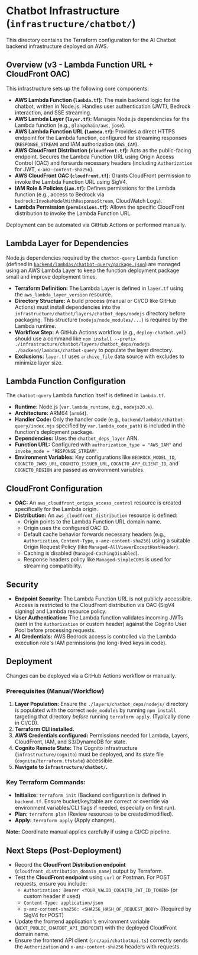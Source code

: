 # Chatbot Infrastructure (`infrastructure/chatbot/`)

This directory contains the Terraform configuration for the AI Chatbot backend infrastructure deployed on AWS.

## Overview (v3 - Lambda Function URL + CloudFront OAC)

This infrastructure sets up the following core components:

- **AWS Lambda Function (`lambda.tf`):** The main backend logic for the chatbot, written in Node.js. Handles user authentication (JWT), Bedrock interaction, and SSE streaming.
- **AWS Lambda Layer (`layer.tf`):** Manages Node.js dependencies for the Lambda function (e.g., `@langchain/aws`, `jose`).
- **AWS Lambda Function URL (`lambda.tf`):** Provides a direct HTTPS endpoint for the Lambda function, configured for streaming responses (`RESPONSE_STREAM`) and IAM authorization (`AWS_IAM`).
- **AWS CloudFront Distribution (`cloudfront.tf`):** Acts as the public-facing endpoint. Secures the Lambda Function URL using Origin Access Control (OAC) and forwards necessary headers (including `Authorization` for JWT, `x-amz-content-sha256`).
- **AWS CloudFront OAC (`cloudfront.tf`):** Grants CloudFront permission to invoke the Lambda Function URL using SigV4.
- **IAM Role & Policies (`iam.tf`):** Defines permissions for the Lambda function (e.g., access to Bedrock via `bedrock:InvokeModelWithResponseStream`, CloudWatch Logs).
- **Lambda Permission (`permissions.tf`):** Allows the specific CloudFront distribution to invoke the Lambda Function URL.

Deployment can be automated via GitHub Actions or performed manually.

## Lambda Layer for Dependencies

Node.js dependencies required by the `chatbot-query` Lambda function (defined in [`backend/lambdas/chatbot-query/package.json`](../../backend/lambdas/chatbot-query/package.json)) are managed using an AWS Lambda Layer to keep the function deployment package small and improve deployment times.

- **Terraform Definition:** The Lambda Layer is defined in `layer.tf` using the `aws_lambda_layer_version` resource.
- **Directory Structure:** A build process (manual or CI/CD like GitHub Actions) must install dependencies into the `infrastructure/chatbot/layers/chatbot_deps/nodejs` directory before packaging. This structure (`nodejs/node_modules/...`) is required by the Lambda runtime.
- **Workflow Step:** A GitHub Actions workflow (e.g., `deploy-chatbot.yml`) should use a command like `npm install --prefix ./infrastructure/chatbot/layers/chatbot_deps/nodejs ./backend/lambdas/chatbot-query` to populate the layer directory.
- **Exclusions:** `layer.tf` uses `archive_file` data source with excludes to minimize layer size.

## Lambda Function Configuration

The `chatbot-query` Lambda function itself is defined in `lambda.tf`.

- **Runtime:** Node.js (`var.lambda_runtime`, e.g., `nodejs20.x`).
- **Architecture:** ARM64 (`arm64`).
- **Handler Code:** Only the handler code (e.g., `backend/lambdas/chatbot-query/index.mjs` specified by `var.lambda_code_path`) is included in the function's deployment package.
- **Dependencies:** Uses the `chatbot_deps_layer` ARN.
- **Function URL:** Configured with `authorization_type = "AWS_IAM"` and `invoke_mode = "RESPONSE_STREAM"`.
- **Environment Variables:** Key configurations like `BEDROCK_MODEL_ID`, `COGNITO_JWKS_URL`, `COGNITO_ISSUER_URL`, `COGNITO_APP_CLIENT_ID`, and `COGNITO_REGION` are passed as environment variables.

## CloudFront Configuration

- **OAC:** An `aws_cloudfront_origin_access_control` resource is created specifically for the Lambda origin.
- **Distribution:** An `aws_cloudfront_distribution` resource is defined:
  - Origin points to the Lambda Function URL domain name.
  - Origin uses the configured OAC ID.
  - Default cache behavior forwards necessary headers (e.g., `Authorization`, `Content-Type`, `x-amz-content-sha256`) using a suitable Origin Request Policy (like `Managed-AllViewerExceptHostHeader`).
  - Caching is disabled (`Managed-CachingDisabled`).
  - Response headers policy like `Managed-SimpleCORS` is used for streaming compatibility.

## Security

- **Endpoint Security:** The Lambda Function URL is not publicly accessible. Access is restricted to the CloudFront distribution via OAC (SigV4 signing) and Lambda resource policy.
- **User Authentication:** The Lambda function validates incoming JWTs (sent in the `Authorization` or custom header) against the Cognito User Pool before processing requests.
- **AI Credentials:** AWS Bedrock access is controlled via the Lambda execution role's IAM permissions (no long-lived keys in code).

## Deployment

Changes can be deployed via a GitHub Actions workflow or manually.

### Prerequisites (Manual/Workflow)

1.  **Layer Population:** Ensure the `./layers/chatbot_deps/nodejs/` directory is populated with the correct `node_modules` by running `npm install` targeting that directory *before* running `terraform apply`. (Typically done in CI/CD).
2.  **Terraform CLI installed.**
3.  **AWS Credentials configured:** Permissions needed for Lambda, Layers, CloudFront, IAM, and S3/DynamoDB for state.
4.  **Cognito Remote State:** The Cognito infrastructure (`infrastructure/cognito`) must be deployed, and its state file (`cognito/terraform.tfstate`) accessible.
5.  **Navigate to `infrastructure/chatbot/`.**

### Key Terraform Commands:

- **Initialize:** `terraform init` (Backend configuration is defined in `backend.tf`. Ensure bucket/key/table are correct or override via environment variables/CLI flags if needed, especially on first run).
- **Plan:** `terraform plan` (Review resources to be created/modified).
- **Apply:** `terraform apply` (Apply changes).

**Note:** Coordinate manual applies carefully if using a CI/CD pipeline.

## Next Steps (Post-Deployment)

- Record the **CloudFront Distribution endpoint** (`cloudfront_distribution_domain_name`) output by Terraform.
- Test the **CloudFront endpoint** using `curl` or Postman. For POST requests, ensure you include:
    - `Authorization: Bearer <YOUR_VALID_COGNITO_JWT_ID_TOKEN>` (or custom header if used)
    - `Content-Type: application/json`
    - `x-amz-content-sha256: <SHA256_HASH_OF_REQUEST_BODY>` (Required by SigV4 for POST)
- Update the frontend application's environment variable (`NEXT_PUBLIC_CHATBOT_API_ENDPOINT`) with the deployed CloudFront domain name.
- Ensure the frontend API client (`src/api/chatbotApi.ts`) correctly sends the `Authorization` and `x-amz-content-sha256` headers with requests.
```
